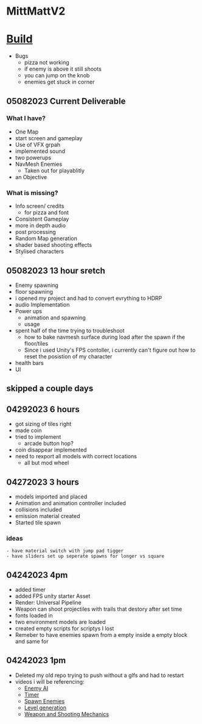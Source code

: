 # MittMattV2
# [Build](https://drive.google.com/file/d/18Umi61GkDaUuBCqr5Ga1ZoaHeIjG3L3x/view?usp=share_link)
- Bugs
    - pizza not working
    - if enemy is above it still shoots
    - you can jump on the knob
    - enemies get stuck in corner

## 05082023 Current Deliverable
### What I have?
- One Map
- start screen and gameplay
- Use of VFX grpah
- implemented sound
- two powerups
- NavMesh Enemies
    - Taken out for playablitly
- an Objective
### What is missing?
- Info screen/ credits
    -  for pizza and font
- Consistent Gameplay
- more in depth audio
- post processing
- Random Map generation
- shader based shooting effects
- Stylised characters
## 05082023 13 hour sretch
- Enemy spawning
- floor spawning
- i opened my project and had to convert evrything to HDRP
- audio Implementation
- Power ups
    - animation and spawning
    - usage
- spent half of the time trying to troubleshoot
    - how to bake navmesh surface during load after the spawn if the floor/tiles
    - Since i used Unity's FPS contoller, i currently can't figure out how to reset the posistion of my character
- health bars
- UI
## skipped a couple days
## 04292023 6 hours
- got sizing of tiles right
- made coin
- tried to implement
    - arcade button hop? 
- coin disappear implemented
- need to rexport all models with correct locations
    - all but mod wheel

## 04272023 3 hours
- models imported and placed
- Animation and animation controller included
- collisions included
- emission material created
- Started tile spawn
### ideas
    - have material switch with jump pad tigger
    - have sliders set up seperate spawns for longer vs square
## 04242023 4pm
- added timer
- added FPS unity starter Asset
- Render: Universal Pipeline
- Weapon can shoot projectiles with trails that destory after set time
- fonts loaded in
- two environment models are loaded
- created empty scripts for scriptys I lost
- Remeber to have enemies spawn from a empty inside a empty block and same for 
## 04242023 1pm
- Deleted my old repo trying to push without a glfs and had to restart
- videos i will be referencing: 
    - [Enemy AI](https://www.youtube.com/watch?v=UjkSFoLxesw)
    - [Timer](https://www.youtube.com/watch?v=o0j7PdU88a4)
    - [Spawn Enemies](https://youtu.be/kJZLFyu6V78)
    - [Level generation](https://youtu.be/hk6cUanSfXQ)
    - [Weapon and Shooting Mechanics](https://www.youtube.com/watch?v=swOfmyJvb98&list=PLtLToKUhgzwm1rZnTeWSRAyx9tl8VbGUE)
